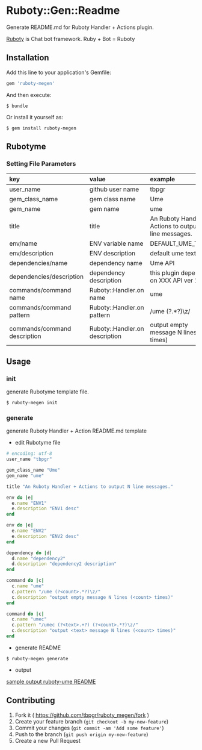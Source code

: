 # Ruboty::Gen::Readme

Generate README.md for Ruboty Handler + Actions plugin.

[Ruboty](https://github.com/r7kamura/ruboty) is Chat bot framework. Ruby + Bot = Ruboty

## Installation

Add this line to your application's Gemfile:

```ruby
gem 'ruboty-megen'
```

And then execute:

    $ bundle

Or install it yourself as:

    $ gem install ruboty-megen

## Rubotyme
### Setting File Parameters

|key|value|example|
|:--|:--|:--|
|user_name|github user name|tbpgr|
|gem_class_name|gem class name|Ume|
|gem_name|gem name|ume|
|title|title|An Ruboty Handler + Actions to output N line messages.|
|env/name|ENV variable name|DEFAULT_UME_TEXT|
|env/description|ENV description|default ume text|
|dependencies/name|dependency name|Ume API|
|dependencies/description|dependency description|this plugin depend on XXX API ver 1.2.3|
|commands/command name|Ruboty::Handler.on name|ume|
|commands/command pattern|Ruboty::Handler.on pattern|/ume (?<count>.*?)\z/  |
|commands/command description|Ruboty::Handler.on description|output empty message N lines (<count> times)|

## Usage
### init
generate Rubotyme template file.

~~~
$ ruboty-megen init
~~~

### generate
generate Ruboty Handler + Action README.md template

* edit Rubotyme file

~~~ruby
# encoding: utf-8
user_name "tbpgr"

gem_class_name "Ume"
gem_name "ume"

title "An Ruboty Handler + Actions to output N line messages."

env do |e|
  e.name "ENV1"
  e.description "ENV1 desc"
end

env do |e|
  e.name "ENV2"
  e.description "ENV2 desc"
end

dependency do |d|
  d.name "dependency2"
  d.description "dependency2 description"
end

command do |c|
  c.name "ume"
  c.pattern "/ume (?<count>.*?)\z/"
  c.description "output empty message N lines (<count> times)"
end

command do |c|
  c.name "umec"
  c.pattern "/umec (?<text>.+?) (?<count>.*?)\z/"
  c.description "output <text> message N lines (<count> times)"
end
~~~

* generate README

~~~
$ ruboty-megen generate
~~~

* output

[sample output ruboty-ume README](./sample/README.md)

## Contributing

1. Fork it ( https://github.com/tbpgr/ruboty_megen/fork )
2. Create your feature branch (`git checkout -b my-new-feature`)
3. Commit your changes (`git commit -am 'Add some feature'`)
4. Push to the branch (`git push origin my-new-feature`)
5. Create a new Pull Request
